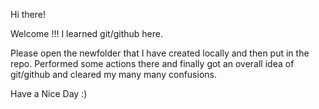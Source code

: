 
Hi there!

Welcome !!! I learned git/github here.

Please open the newfolder that I have created locally and then put in the repo. Performed some actions there and finally got an overall idea of git/github and cleared my many many confusions. 

Have a Nice Day :)
